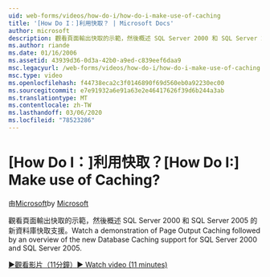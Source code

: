 ```yaml
---
uid: web-forms/videos/how-do-i/how-do-i-make-use-of-caching
title: '[How Do I：]利用快取？ | Microsoft Docs'
author: microsoft
description: 觀看頁面輸出快取的示範，然後概述 SQL Server 2000 和 SQL Server 2005 的新資料庫快取支援。
ms.author: riande
ms.date: 01/16/2006
ms.assetid: 43939d36-0d3a-42b0-a9ed-c839eef6daa9
msc.legacyurl: /web-forms/videos/how-do-i/how-do-i-make-use-of-caching
msc.type: video
ms.openlocfilehash: f44738eca2c3f0146890f69d560eb0a92230ec00
ms.sourcegitcommit: e7e91932a6e91a63e2e46417626f39d6b244a3ab
ms.translationtype: MT
ms.contentlocale: zh-TW
ms.lasthandoff: 03/06/2020
ms.locfileid: "78523286"
---
```

# <a name="how-do-i-make-use-of-caching"></a><span data-ttu-id="464bf-104">[How Do I：]利用快取？</span><span class="sxs-lookup"><span data-stu-id="464bf-104">[How Do I:] Make use of Caching?</span></span>

<span data-ttu-id="464bf-105">由[Microsoft](https://github.com/microsoft)</span><span class="sxs-lookup"><span data-stu-id="464bf-105">by [Microsoft](https://github.com/microsoft)</span></span>

<span data-ttu-id="464bf-106">觀看頁面輸出快取的示範，然後概述 SQL Server 2000 和 SQL Server 2005 的新資料庫快取支援。</span><span class="sxs-lookup"><span data-stu-id="464bf-106">Watch a demonstration of Page Output Caching followed by an overview of the new Database Caching support for SQL Server 2000 and SQL Server 2005.</span></span>

[<span data-ttu-id="464bf-107">&#9654;觀看影片（11分鐘）</span><span class="sxs-lookup"><span data-stu-id="464bf-107">&#9654; Watch video (11 minutes)</span></span>](https://channel9.msdn.com/Blogs/ASP-NET-Site-Videos/how-do-i-make-use-of-caching)
